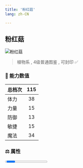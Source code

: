```yaml
---
title: '粉红菇'
lang: zh-CN

---
```


<RouterBack />

## 粉红菇

![粉红菇](https://user-images.githubusercontent.com/78347270/115957220-0a0a4c80-a53c-11eb-862f-b5f972e4648d.gif) 

> 植物系 , 4级普通图鉴<Card /> , 可封印 ✅ 


### 💪 能力数值

| 总档次       | 115            |
| :----------- |:-------------:|
| 体力      | 38   <Stars :number="4" />  |
| 力量      | 15   <Stars :number="1.5" />  |
| 防御      | 13   <Stars :number="1.5" />  | 
| 敏捷      | 15  <Stars :number="1.5" />  | 
| 魔法      | 34  <Stars :number="3.5" />   | 


### ⚖️ 属性


<Progress earth :number="6" />

<Progress water :number="0" />

<Progress fire :number="0" />

<Progress wind :number="4" />

### ✨ 技能栏 <Strong>8个</Strong>

- 攻击
- 防御
- 混乱攻击 Lv1
- 抗混乱 Lv1

### 👶 1级出现点

- 无






